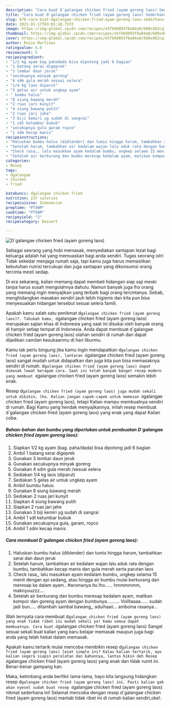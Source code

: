 ```yaml
---
description: "Cara buat D`galangae chicken fried (ayam goreng laos) Sederhana dan Mudah Dibuat"
title: "Cara buat D`galangae chicken fried (ayam goreng laos) Sederhana dan Mudah Dibuat"
slug: 676-cara-buat-dgalangae-chicken-fried-ayam-goreng-laos-sederhana-dan-mudah-dibuat
date: 2021-01-17T03:01:18.737Z
image: https://img-global.cpcdn.com/recipes/e5fb0d893f8a84a8/680x482cq70/dgalangae-chicken-fried-ayam-goreng-laos-foto-resep-utama.jpg
thumbnail: https://img-global.cpcdn.com/recipes/e5fb0d893f8a84a8/680x482cq70/dgalangae-chicken-fried-ayam-goreng-laos-foto-resep-utama.jpg
cover: https://img-global.cpcdn.com/recipes/e5fb0d893f8a84a8/680x482cq70/dgalangae-chicken-fried-ayam-goreng-laos-foto-resep-utama.jpg
author: Rosie Martinez
ratingvalue: 4.6
reviewcount: 5
recipeingredient:
- "1/2 kg ayam bag pahadada bisa dipotong jadi 6 bagian"
- "1 batang serai digeprek"
- "3 lembar daun jeruk"
- "secukupnya minyak goreng"
- "4 sdm gula merah sesuai selera"
- "1/4 kg laos diparut"
- "5 gelas air untuk ungkep ayam"
- " bumbu halus"
- "8 siung bawang merah"
- "2 ruas jari kunyit"
- "4 siung bawang putih"
- "2 ruas jari jahe"
- "3 biji kemiri yg sudah di sangrai"
- "1 sdt ketumbar bubuk"
- "secukupnya gula garam royco"
- "1 sdm kecap manis"
recipeinstructions:
- "Haluskan bumbu halus (diblender) dan tumis hingga harum, tambahkan serai dan daun jeruk"
- "Setelah harum, tambahkan air kedalam wajan lalu aduk rata dengan bumbu, tambahkan kecap manis dan gula merah serta parutan laos"
- "Check rasa,, lalu masukkan ayam kedalam bumbu, ungkep selama 15 menit dengan api sedang, atau hingga air bumbu mulai berkurang dan meresap ke dalam ayam.. #aromanya itu lho...... hmmmmmm, maknyuuzzz...."
- "Setelah air berkurang dan bumbu meresap kedalam ayam, matikan kompor dan goreng ayam dengan bumbunya.......... Voilllaaaa...... sudah jadi bun..... ditambah sambal bawang,, aduihaaii... amboina rasanya..."
categories:
- Resep
tags:
- dgalangae
- chicken
- fried

katakunci: dgalangae chicken fried 
nutrition: 237 calories
recipecuisine: Indonesian
preptime: "PT40M"
cooktime: "PT50M"
recipeyield: "2"
recipecategory: Dessert

---
```



![D`galangae chicken fried (ayam goreng laos)](https://img-global.cpcdn.com/recipes/e5fb0d893f8a84a8/680x482cq70/dgalangae-chicken-fried-ayam-goreng-laos-foto-resep-utama.jpg)

Sebagai seorang yang hobi memasak, menyediakan santapan lezat bagi keluarga adalah hal yang memuaskan bagi anda sendiri. Tugas seorang istri Tidak sekedar menjaga rumah saja, tapi kamu juga harus memastikan kebutuhan nutrisi tercukupi dan juga santapan yang dikonsumsi orang tercinta mesti sedap.

Di era  sekarang, kalian memang dapat membeli hidangan siap saji meski tanpa harus susah mengolahnya dahulu. Namun banyak juga lho orang yang memang ingin menyajikan yang terbaik bagi orang tercintanya. Sebab, menghidangkan masakan sendiri jauh lebih higienis dan kita pun bisa menyesuaikan hidangan tersebut sesuai selera famili. 



Apakah kamu salah satu penikmat d`galangae chicken fried (ayam goreng laos)?. Tahukah kamu, d`galangae chicken fried (ayam goreng laos) merupakan sajian khas di Indonesia yang saat ini disukai oleh banyak orang di hampir setiap tempat di Indonesia. Anda dapat membuat d`galangae chicken fried (ayam goreng laos) olahan sendiri di rumah dan dapat dijadikan camilan kesukaanmu di hari liburmu.

Kamu tak perlu bingung jika kamu ingin mendapatkan d`galangae chicken fried (ayam goreng laos), lantaran d`galangae chicken fried (ayam goreng laos) sangat mudah untuk didapatkan dan juga kita pun bisa memasaknya sendiri di rumah. d`galangae chicken fried (ayam goreng laos) dapat dimasak lewat beragam cara. Saat ini telah banyak banget resep modern yang membuat d`galangae chicken fried (ayam goreng laos) semakin lebih enak.

Resep d`galangae chicken fried (ayam goreng laos) juga mudah sekali untuk dibikin, lho. Kalian jangan capek-capek untuk memesan d`galangae chicken fried (ayam goreng laos), tetapi Kalian mampu membuatnya sendiri di rumah. Bagi Kamu yang hendak menyajikannya, inilah resep membuat d`galangae chicken fried (ayam goreng laos) yang enak yang dapat Kalian coba.

<!--inarticleads1-->

##### Bahan-bahan dan bumbu yang diperlukan untuk pembuatan D`galangae chicken fried (ayam goreng laos):

1. Siapkan 1/2 kg ayam (bag. paha/dada) bisa dipotong jadi 6 bagian
1. Ambil 1 batang serai digeprek
1. Gunakan 3 lembar daun jeruk
1. Gunakan secukupnya minyak goreng
1. Gunakan 4 sdm gula merah /sesuai selera
1. Sediakan 1/4 kg laos (diparut)
1. Sediakan 5 gelas air untuk ungkep ayam
1. Ambil  bumbu halus:
1. Gunakan 8 siung bawang merah
1. Sediakan 2 ruas jari kunyit
1. Siapkan 4 siung bawang putih
1. Siapkan 2 ruas jari jahe
1. Gunakan 3 biji kemiri yg sudah di sangrai
1. Ambil 1 sdt ketumbar bubuk
1. Gunakan secukupnya gula, garam, royco
1. Ambil 1 sdm kecap manis




<!--inarticleads2-->

##### Cara membuat D`galangae chicken fried (ayam goreng laos):

1. Haluskan bumbu halus (diblender) dan tumis hingga harum, tambahkan serai dan daun jeruk
1. Setelah harum, tambahkan air kedalam wajan lalu aduk rata dengan bumbu, tambahkan kecap manis dan gula merah serta parutan laos
1. Check rasa,, lalu masukkan ayam kedalam bumbu, ungkep selama 15 menit dengan api sedang, atau hingga air bumbu mulai berkurang dan meresap ke dalam ayam.. #aromanya itu lho...... hmmmmmm, maknyuuzzz....
1. Setelah air berkurang dan bumbu meresap kedalam ayam, matikan kompor dan goreng ayam dengan bumbunya.......... Voilllaaaa...... sudah jadi bun..... ditambah sambal bawang,, aduihaaii... amboina rasanya...




Wah ternyata cara membuat d`galangae chicken fried (ayam goreng laos) yang enak tidak ribet ini mudah sekali ya! Kamu semua dapat membuatnya. Cara buat d`galangae chicken fried (ayam goreng laos) Sangat sesuai sekali buat kalian yang baru belajar memasak maupun juga bagi anda yang telah hebat dalam memasak.

Apakah kamu tertarik mulai mencoba membikin resep d`galangae chicken fried (ayam goreng laos) lezat simple ini? Kalau kalian tertarik, ayo kalian segera siapin peralatan dan bahannya, lantas bikin deh Resep d`galangae chicken fried (ayam goreng laos) yang enak dan tidak rumit ini. Benar-benar gampang kan. 

Maka, ketimbang anda berfikir lama-lama, hayo kita langsung hidangkan resep d`galangae chicken fried (ayam goreng laos) ini. Pasti kalian gak akan nyesel sudah buat resep d`galangae chicken fried (ayam goreng laos) nikmat sederhana ini! Selamat mencoba dengan resep d`galangae chicken fried (ayam goreng laos) mantab tidak ribet ini di rumah kalian sendiri,oke!.

